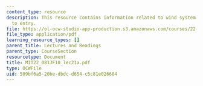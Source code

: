 ```yaml
---
content_type: resource
description: This resource contains information related to wind system dynamics, barriers
  to entry.
file: https://ol-ocw-studio-app-production.s3.amazonaws.com/courses/22-081j-introduction-to-sustainable-energy-fall-2010/509bf6a520bedbdcd654c5c81e026684_MIT22_081JF10_lec21a.pdf
file_type: application/pdf
learning_resource_types: []
parent_title: Lectures and Readings
parent_type: CourseSection
resourcetype: Document
title: MIT22_081JF10_lec21a.pdf
type: OCWFile
uid: 509bf6a5-20be-dbdc-d654-c5c81e026684
---
```

